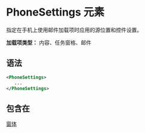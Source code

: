 # <a name="phonesettings-element"></a>PhoneSettings 元素

指定在手机上使用邮件加载项时应用的源位置和控件设置。

**加载项类型：** 内容、任务窗格、邮件

## <a name="syntax"></a>语法

```XML
<PhoneSettings>
   ...
</PhoneSettings>
```

## <a name="contained-in"></a>包含在

[窗体](form.md)

